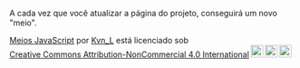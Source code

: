 A cada vez que você atualizar a página do projeto, conseguirá um novo "meio".

<p xmlns:cc="http://creativecommons.org/ns#" xmlns:dct="http://purl.org/dc/terms/"><a property="dct:title" rel="cc :attributionURL" href="https://editor.p5js.org/Kvn_L/sketches/AeBceoYUw">Meios JavaScript</a> por <a rel="cc:attributionURL dct:creator" property="cc:attributionName" href ="https://www.instagram.com.br/kvngl_">Kvn_L</a> está licenciado sob <a href="https://creativecommons.org/licenses/by-nc/4.0/?ref=chooser -v1" target="_blank" rel="license noopener noreferrer" style="display:inline-block;">Creative Commons Attribution-NonCommercial 4.0 International<img style="height:22px!important;margin-left:3px; alinhamento vertical: texto inferior;" src="https://mirrors.creativecommons.org/presskit/icons/cc.svg?ref=chooser-v1" alt=""><img style="height:22px!important;margin-left:3px;vertical -align:texto inferior;" src="https://mirrors.creativecommons.org/presskit/icons/by.svg?ref=chooser-v1" alt=""><img style="height:22px!important;margin-left:3px;vertical -align:texto inferior;" src="https://mirrors.creativecommons.org/presskit/icons/nc.svg?ref=chooser-v1" alt=""></a></p>
